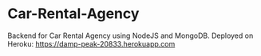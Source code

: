# Car-Rental-Agency
Backend for Car Rental Agency using NodeJS and MongoDB.
Deployed on Heroku: https://damp-peak-20833.herokuapp.com 

